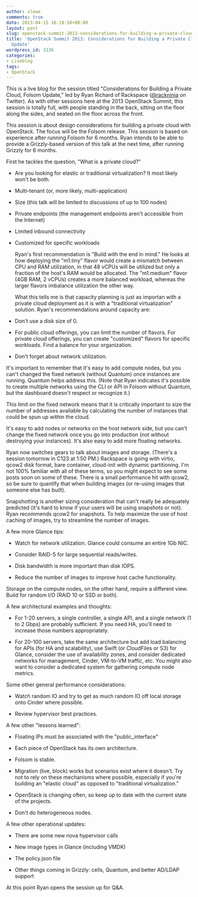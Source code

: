 ```yaml
---
author: slowe
comments: true
date: 2013-04-15 16:18:58+00:00
layout: post
slug: openstack-summit-2013-considerations-for-building-a-private-cloud-folsom-update
title: 'OpenStack Summit 2013: Considerations for Building a Private Cloud, Folsom
  Update'
wordpress_id: 3136
categories:
- Liveblog
tags:
- OpenStack
---
```


This is a live blog for the session titled "Considerations for Building a Private Cloud, Folsom Update," led by Ryan Richard of Rackspace ([@rackninja](https://twitter.com/rackninja) on Twitter). As with other sessions here at the 2013 OpenStack Summit, this session is totally full, with people standing in the back, sitting on the floor along the sides, and seated on the floor across the front.

This session is about design considerations for building a private cloud with OpenStack. The focus will be the Folsom release. This session is based on experience after running Folsom for 6 months. Ryan intends to be able to provide a Grizzly-based version of this talk at the next time, after running Grizzly for 6 months.

First he tackles the question, "What is a private cloud?"

* Are you looking for elastic or traditional virtualization? It most likely won't be both.

* Multi-tenant (or, more likely, multi-application)

* Size (this talk will be limited to discussions of up to 100 nodes)

* Private endpoints (the management endpoints aren't accessible from the Internet)

* Limited inbound connectivity

* Customized for specific workloads

	Ryan's first recommendation is "Build with the end in mind." He looks at how deploying the "m1.tiny" flavor would create a mismatch between CPU and RAM utilization, in that 48 vCPUs will be utilized but only a fraction of the host's RAM would be allocated. The "m1.medium" flavor (4GB RAM, 2 vCPUs) creates a more balanced workload, whereas the larger flavors imbalance utilization the other way.

	What this tells me is that capacity planning is just as importan with a private cloud deployment as it is with a "traditional virtualization" solution. Ryan's recommendations around capacity are:

* Don't use a disk size of 0.

* For public cloud offerings, you can limit the number of flavors. For private cloud offerings, you can create "customized" flavors for specific workloads. Find a balance for your organization.

* Don't forget about network utilization.

It's important to remember that it's easy to add compute nodes, but you can't changed the fixed network (without Quantum) once instances are running. Quantum helps address this. (Note that Ryan indicates it's possible to create multiple networks using the CLI or API in Folsom without Quantum, but the dashboard doesn't respect or recognize it.)

This limit on the fixed network means that it is critically important to size the number of addresses available by calculating the number of instances that could be spun up within the cloud.

It's easy to add nodes or networks on the host network side, but you can't change the fixed network once you go into production (not without destroying your instances). It's also easy to add more floating networks.

Ryan now switches gears to talk about images and storage. (There's a session tomorrow in C123 at 1:50 PM.) Rackspace is going with virtio, qcow2 disk format, bare container, cloud-init with dynamic partitioning. I'm not 100% familiar with all of these terms, so you might expect to see some posts soon on some of these. There is a small performance hit with qcow2, so be sure to quantify that when building images (or re-using images that someone else has built).

Snapshotting is another sizing consideration that can't really be adequately predicted (it's hard to know if your users will be using snapshots or not). Ryan recommends qcow2 for snapshots. To help maximize the use of host caching of images, try to streamline the number of images.

A few more Glance tips:

* Watch for network utilization. Glance could consume an entire 1Gb NIC.

* Consider RAID-5 for large sequential reads/writes.

* Disk bandwidth is more important than disk IOPS.

* Reduce the number of images to improve host cache functionality.

Storage on the compute nodes, on the other hand, require a different view. Build for random I/O (RAID 10 or SSD or both).

A few architectural examples and thoughts:

* For 1-20 servers, a single controller, a single API, and a single network (1 to 2 Gbps) are probably sufficient. If you need HA, you'll need to increase those numbers appropriately.

* For 20-100 servers, take the same architecture but add load balancing for APIs (for HA and scalability), use Swift (or CloudFiles or S3) for Glance, consider the use of availability zones, and consider dedicated networks for management, Cinder, VM-to-VM traffic, etc. You might also want to consider a dedicated system for gathering compute node metrics.

Some other general performance considerations:

* Watch random IO and try to get as much random IO off local storage onto Cinder where possible.

* Review hypervisor best practices.

A few other "lessons learned":

* Floating IPs must be associated with the "public_interface"

* Each piece of OpenStack has its own architecture.

* Folsom is stable.

* Migration (live, block) works but scenarios exist where it doesn't. Try not to rely on these mechanisms where possible, especially if you're building an "elastic cloud" as opposed to "traditional virtualization."

* OpenStack is changing often, so keep up to date with the current state of the projects.

* Don't do heterogeneous nodes.

A few other operational updates:

* There are some new nova hypervisor calls

* New image types in Glance (including VMDK)

* The policy.json file

* Other things coming in Grizzly: cells, Quantum, and better AD/LDAP support

At this point Ryan opens the session up for Q&A.
